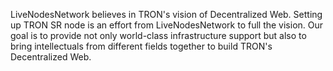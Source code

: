 LiveNodesNetwork believes in TRON's vision of Decentralized Web. Setting up TRON SR node is an effort from LiveNodesNetwork to full the vision. Our goal is to provide not only world-class infrastructure support but also to bring intellectuals from different fields together to build TRON's Decentralized  Web.
